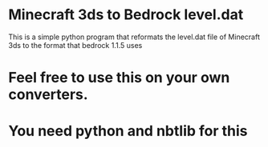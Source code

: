 # Minecraft 3ds to Bedrock level.dat
This is a simple python program that reformats the level.dat file of Minecraft 3ds to the format that bedrock 1.1.5 uses
# Feel free to use this on your own converters.

# You need python and nbtlib for this
